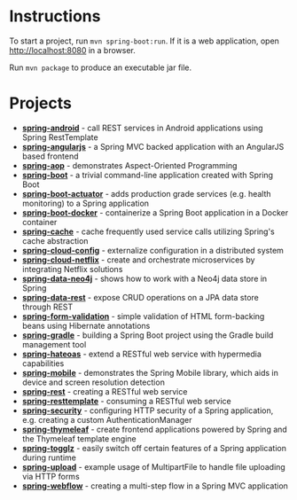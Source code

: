 # Instructions

To start a project, run `mvn spring-boot:run`. If it is a web application, open [http://localhost:8080](http://localhost:8080) in a browser.

Run `mvn package` to produce an executable jar file.

# Projects

- [**spring-android**](http://projects.spring.io/spring-android/) - call REST services in Android applications using Spring RestTemplate
- [**spring-angularjs**](https://spring.io/guides/gs/consuming-rest-angularjs/) - a Spring MVC backed application with an AngularJS based frontend
- [**spring-aop**](http://docs.spring.io/spring/docs/current/spring-framework-reference/html/aop.html) - demonstrates Aspect-Oriented Programming
- [**spring-boot**](http://projects.spring.io/spring-boot/) - a trivial command-line application created with Spring Boot
- [**spring-boot-actuator**](https://spring.io/guides/gs/actuator-service/) - adds production grade services (e.g. health monitoring) to a Spring application
- [**spring-boot-docker**](https://spring.io/guides/gs/spring-boot-docker/) - containerize a Spring Boot application in a Docker container
- [**spring-cache**](https://spring.io/guides/gs/caching/) - cache frequently used service calls utilizing Spring's cache abstraction
- [**spring-cloud-config**](http://cloud.spring.io/spring-cloud-config/spring-cloud-config.html) - externalize configuration in a distributed system
- [**spring-cloud-netflix**](https://spring.io/blog/2015/01/20/microservice-registration-and-discovery-with-spring-cloud-and-netflix-s-eureka) - create and orchestrate microservices by integrating Netflix solutions
- [**spring-data-neo4j**](https://spring.io/guides/gs/accessing-data-neo4j/) - shows how to work with a Neo4j data store in Spring
- [**spring-data-rest**](https://spring.io/guides/gs/accessing-data-rest/) - expose CRUD operations on a JPA data store through REST
- [**spring-form-validation**](https://spring.io/guides/gs/validating-form-input/) - simple validation of HTML form-backing beans using Hibernate annotations
- [**spring-gradle**](https://spring.io/guides/gs/gradle/) - building a Spring Boot project using the Gradle build management tool
- [**spring-hateoas**](http://projects.spring.io/spring-hateoas/) - extend a RESTful web service with hypermedia capabilities
- [**spring-mobile**](http://projects.spring.io/spring-mobile/) - demonstrates the Spring Mobile library, which aids in device and screen resolution detection
- [**spring-rest**](https://spring.io/guides/gs/rest-service/) - creating a RESTful web service
- [**spring-resttemplate**](https://spring.io/guides/gs/consuming-rest/) - consuming a RESTful web service
- [**spring-security**](http://projects.spring.io/spring-security/) - configuring HTTP security of a Spring application, e.g. creating a custom AuthenticationManager
- [**spring-thymeleaf**](http://www.thymeleaf.org/) - create frontend applications powered by Spring and the Thymeleaf template engine
- [**spring-togglz**](http://www.togglz.org/) - easily switch off certain features of a Spring application during runtime
- [**spring-upload**](https://spring.io/guides/gs/uploading-files/) - example usage of MultipartFile to handle file uploading via HTTP forms
- [**spring-webflow**](http://projects.spring.io/spring-webflow/) - creating a multi-step flow in a Spring MVC application

